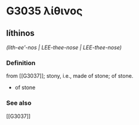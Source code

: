 # G3035 λίθινος

## líthinos

_(lith-ee'-nos | LEE-thee-nose | LEE-thee-nose)_

### Definition

from [[G3037]]; stony, i.e., made of stone; of stone.

- of stone

### See also

[[G3037]]

